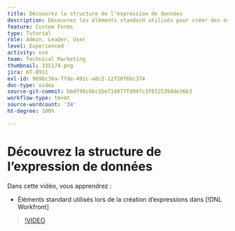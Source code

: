```yaml
---
title: Découvrez la structure de l’expression de données
description: Découvrez les éléments standard utilisés pour créer des expressions dans Adobe [!DNL Workfront].
feature: Custom Forms
type: Tutorial
role: Admin, Leader, User
level: Experienced
activity: use
team: Technical Marketing
thumbnail: 335174.png
jira: KT-8911
exl-id: 9696c36a-ffde-491c-a8c2-12f20f6bc374
doc-type: video
source-git-commit: bbdf99c6bc1be714077fd94fc3f8325394de36b3
workflow-type: tm+mt
source-wordcount: '34'
ht-degree: 100%

---
```


# Découvrez la structure de l’expression de données

Dans cette vidéo, vous apprendrez :

* Éléments standard utilisés lors de la création d’expressions dans [!DNL Workfront]

>[!VIDEO](https://video.tv.adobe.com/v/335174/?quality=12&learn=on&enablevpops=1)
